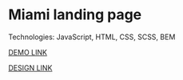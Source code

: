 # Miami landing page

Technologies: JavaScript, HTML, CSS, SCSS, BEM

[DEMO LINK](https://github.com/Rom911/Miami)
 
[DESIGN LINK](https://www.figma.com/file/nHz8bflIwJaWP3P99vKTH5/miami_home_new?node-id=16033%3A3)

